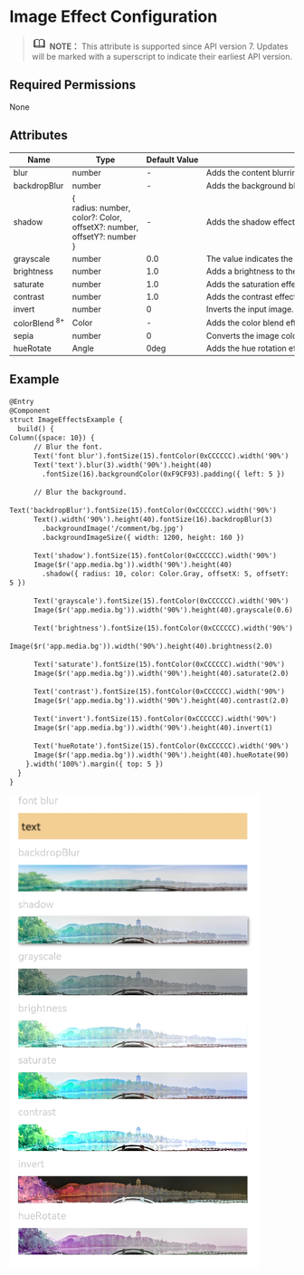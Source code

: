 # Image Effect Configuration


> ![icon-note.gif](public_sys-resources/icon-note.gif) **NOTE：**
> This attribute is supported since API version 7. Updates will be marked with a superscript to indicate their earliest API version.


## Required Permissions

None


## Attributes


  | Name | Type | Default&nbsp;Value | Description | 
| -------- | -------- | -------- | -------- |
| blur | number | - | Adds&nbsp;the&nbsp;content&nbsp;blurring&nbsp;for&nbsp;the&nbsp;current&nbsp;component.&nbsp;The&nbsp;input&nbsp;parameter&nbsp;is&nbsp;the&nbsp;blur&nbsp;radius.&nbsp;The&nbsp;larger&nbsp;the&nbsp;radius&nbsp;is,&nbsp;the&nbsp;more&nbsp;blurred&nbsp;the&nbsp;content&nbsp;is.&nbsp;If&nbsp;the&nbsp;value&nbsp;is&nbsp;**0**,&nbsp;the&nbsp;content&nbsp;is&nbsp;not&nbsp;blurred. | 
| backdropBlur | number | - | Adds&nbsp;the&nbsp;background&nbsp;blur&nbsp;effect&nbsp;for&nbsp;the&nbsp;current&nbsp;component.&nbsp;The&nbsp;input&nbsp;parameter&nbsp;is&nbsp;the&nbsp;blur&nbsp;radius.&nbsp;The&nbsp;larger&nbsp;the&nbsp;radius&nbsp;is,&nbsp;the&nbsp;more&nbsp;blurred&nbsp;the&nbsp;background&nbsp;is.&nbsp;If&nbsp;the&nbsp;value&nbsp;is&nbsp;**0**,&nbsp;the&nbsp;background&nbsp;is&nbsp;not&nbsp;blurred. |
| shadow | {<br/>radius:&nbsp;number,<br/>color?:&nbsp;Color,<br/>offsetX?:&nbsp;number,<br/>offsetY?:&nbsp;number<br/>} | - | Adds&nbsp;the&nbsp;shadow&nbsp;effect&nbsp;to&nbsp;the&nbsp;current&nbsp;component.&nbsp;The&nbsp;input&nbsp;parameters&nbsp;are&nbsp;the&nbsp;fuzzy&nbsp;radius&nbsp;(mandatory),&nbsp;shadow&nbsp;color&nbsp;(optional;&nbsp;gray&nbsp;by&nbsp;default),&nbsp;X-axis&nbsp;offset&nbsp;(optional&nbsp;and&nbsp;0&nbsp;by&nbsp;default),&nbsp;and&nbsp;Y-axis&nbsp;offset&nbsp;(optional;&nbsp;0&nbsp;by&nbsp;default).&nbsp;The&nbsp;offset&nbsp;unit&nbsp;is&nbsp;px. | 
| grayscale | number | 0.0 | The&nbsp;value&nbsp;indicates&nbsp;the&nbsp;grayscale&nbsp;conversion&nbsp;ratio.&nbsp;If&nbsp;the&nbsp;input&nbsp;value&nbsp;is&nbsp;**1.0**,&nbsp;the&nbsp;image&nbsp;is&nbsp;converted&nbsp;into&nbsp;a&nbsp;grayscale&nbsp;image.&nbsp;If&nbsp;the&nbsp;input&nbsp;value&nbsp;is&nbsp;**0.0**,&nbsp;the&nbsp;image&nbsp;does&nbsp;not&nbsp;change.&nbsp;If&nbsp;the&nbsp;input&nbsp;value&nbsp;is&nbsp;between&nbsp;**0.0**&nbsp;and&nbsp;**1.0**,&nbsp;the&nbsp;effect&nbsp;changes&nbsp;in&nbsp;linear&nbsp;mode.&nbsp;The&nbsp;unit&nbsp;is&nbsp;percentage.&nbsp;The&nbsp;unit&nbsp;is&nbsp;percentage. | 
| brightness | number | 1.0 | Adds&nbsp;a&nbsp;brightness&nbsp;to&nbsp;the&nbsp;current&nbsp;component.&nbsp;The&nbsp;input&nbsp;parameter&nbsp;is&nbsp;a&nbsp;brightness&nbsp;ratio.&nbsp;The&nbsp;value&nbsp;**1**&nbsp;indicates&nbsp;no&nbsp;effects.&nbsp;The&nbsp;value&nbsp;**0**&nbsp;indicates&nbsp;the&nbsp;complete&nbsp;darkness.&nbsp;If&nbsp;the&nbsp;value&nbsp;is&nbsp;less&nbsp;than&nbsp;**1**,&nbsp;the&nbsp;brightness&nbsp;decreases.&nbsp;If&nbsp;the&nbsp;value&nbsp;is&nbsp;greater&nbsp;than&nbsp;**1**,&nbsp;the&nbsp;brightness&nbsp;increases.&nbsp;A&nbsp;larger&nbsp;value&nbsp;indicates&nbsp;a&nbsp;higher&nbsp;brightness. | 
| saturate | number | 1.0 | Adds&nbsp;the&nbsp;saturation&nbsp;effect&nbsp;to&nbsp;the&nbsp;current&nbsp;component.&nbsp;The&nbsp;saturation&nbsp;is&nbsp;the&nbsp;ratio&nbsp;of&nbsp;the&nbsp;chromatic&nbsp;component&nbsp;to&nbsp;the&nbsp;achromatic&nbsp;component&nbsp;(gray)&nbsp;in&nbsp;a&nbsp;color.&nbsp;When&nbsp;the&nbsp;input&nbsp;value&nbsp;is&nbsp;**1**,&nbsp;the&nbsp;source&nbsp;image&nbsp;is&nbsp;displayed.&nbsp;When&nbsp;the&nbsp;input&nbsp;value&nbsp;is&nbsp;greater&nbsp;than&nbsp;**1**,&nbsp;a&nbsp;higher&nbsp;percentage&nbsp;of&nbsp;the&nbsp;chromatic&nbsp;component&nbsp;indicates&nbsp;a&nbsp;higher&nbsp;saturation.&nbsp;When&nbsp;the&nbsp;input&nbsp;value&nbsp;is&nbsp;less&nbsp;than&nbsp;**1**,&nbsp;a&nbsp;higher&nbsp;percentage&nbsp;of&nbsp;the&nbsp;achromatic&nbsp;component&nbsp;indicates&nbsp;a&nbsp;lower&nbsp;saturation.&nbsp;The&nbsp;unit&nbsp;is&nbsp;percentage. | 
| contrast | number | 1.0 | Adds&nbsp;the&nbsp;contrast&nbsp;effect&nbsp;to&nbsp;the&nbsp;current&nbsp;component.&nbsp;The&nbsp;input&nbsp;parameter&nbsp;is&nbsp;a&nbsp;contrast&nbsp;value.&nbsp;If&nbsp;the&nbsp;value&nbsp;is&nbsp;**1**,&nbsp;the&nbsp;source&nbsp;image&nbsp;is&nbsp;displayed.&nbsp;If&nbsp;the&nbsp;value&nbsp;is&nbsp;greater&nbsp;than&nbsp;**1**,&nbsp;a&nbsp;larger&nbsp;value&nbsp;indicates&nbsp;a&nbsp;higher&nbsp;contrast&nbsp;and&nbsp;a&nbsp;clearer&nbsp;image.&nbsp;If&nbsp;the&nbsp;value&nbsp;is&nbsp;less&nbsp;than&nbsp;**1**,&nbsp;a&nbsp;smaller&nbsp;value&nbsp;indicates&nbsp;a&nbsp;lower&nbsp;contrast&nbsp;is.&nbsp;If&nbsp;the&nbsp;value&nbsp;is&nbsp;**0**,&nbsp;the&nbsp;image&nbsp;becomes&nbsp;all&nbsp;gray.&nbsp;The&nbsp;unit&nbsp;is&nbsp;percentage. | 
| invert | number | 0 | Inverts&nbsp;the&nbsp;input&nbsp;image.&nbsp;The&nbsp;input&nbsp;parameter&nbsp;is&nbsp;an&nbsp;image&nbsp;inversion&nbsp;ratio.&nbsp;The&nbsp;value&nbsp;**1**&nbsp;indicates&nbsp;complete&nbsp;inversion.&nbsp;The&nbsp;value&nbsp;**0**&nbsp;indicates&nbsp;that&nbsp;the&nbsp;image&nbsp;does&nbsp;not&nbsp;change.&nbsp;The&nbsp;unit&nbsp;is&nbsp;percentage. | 
| colorBlend&nbsp;<sup>8+</sup> | Color | - | Adds&nbsp;the&nbsp;color&nbsp;blend&nbsp;effect&nbsp;to&nbsp;the&nbsp;current&nbsp;component.&nbsp;The&nbsp;input&nbsp;parameter&nbsp;is&nbsp;the&nbsp;blended&nbsp;color. | 
| sepia | number | 0 | Converts&nbsp;the&nbsp;image&nbsp;color&nbsp;to&nbsp;sepia.&nbsp;The&nbsp;input&nbsp;parameter&nbsp;is&nbsp;an&nbsp;image&nbsp;inversion&nbsp;ratio.&nbsp;The&nbsp;value&nbsp;**1**&nbsp;indicates&nbsp;the&nbsp;image&nbsp;is&nbsp;completely&nbsp;sepia.&nbsp;The&nbsp;value&nbsp;**0**&nbsp;indicates&nbsp;that&nbsp;the&nbsp;image&nbsp;does&nbsp;not&nbsp;change.&nbsp;The&nbsp;unit&nbsp;is&nbsp;percentage. | 
| hueRotate | Angle | 0deg | Adds&nbsp;the&nbsp;hue&nbsp;rotation&nbsp;effect&nbsp;to&nbsp;the&nbsp;current&nbsp;component.&nbsp;The&nbsp;input&nbsp;parameter&nbsp;is&nbsp;a&nbsp;rotation&nbsp;angle.&nbsp;If&nbsp;the&nbsp;input&nbsp;value&nbsp;is&nbsp;**0deg**,&nbsp;the&nbsp;image&nbsp;does&nbsp;not&nbsp;change&nbsp;(because&nbsp;the&nbsp;default&nbsp;rotation&nbsp;angle&nbsp;is&nbsp;**0deg**).&nbsp;The&nbsp;input&nbsp;parameter&nbsp;does&nbsp;not&nbsp;have&nbsp;the&nbsp;maximum&nbsp;value.&nbsp;If&nbsp;the&nbsp;value&nbsp;exceeds&nbsp;**360deg**,&nbsp;the&nbsp;image&nbsp;is&nbsp;rotated&nbsp;one&nbsp;ore&nbsp;more&nbsp;circles. |


## Example


```
@Entry
@Component
struct ImageEffectsExample {
  build() {
Column({space: 10}) {
      // Blur the font.
      Text('font blur').fontSize(15).fontColor(0xCCCCCC).width('90%')
      Text('text').blur(3).width('90%').height(40)
        .fontSize(16).backgroundColor(0xF9CF93).padding({ left: 5 })

      // Blur the background.
      Text('backdropBlur').fontSize(15).fontColor(0xCCCCCC).width('90%')
      Text().width('90%').height(40).fontSize(16).backdropBlur(3)
        .backgroundImage('/comment/bg.jpg')
        .backgroundImageSize({ width: 1200, height: 160 })

      Text('shadow').fontSize(15).fontColor(0xCCCCCC).width('90%')
      Image($r('app.media.bg')).width('90%').height(40)
        .shadow({ radius: 10, color: Color.Gray, offsetX: 5, offsetY: 5 })

      Text('grayscale').fontSize(15).fontColor(0xCCCCCC).width('90%')
      Image($r('app.media.bg')).width('90%').height(40).grayscale(0.6)

      Text('brightness').fontSize(15).fontColor(0xCCCCCC).width('90%')
      Image($r('app.media.bg')).width('90%').height(40).brightness(2.0)

      Text('saturate').fontSize(15).fontColor(0xCCCCCC).width('90%')
      Image($r('app.media.bg')).width('90%').height(40).saturate(2.0)

      Text('contrast').fontSize(15).fontColor(0xCCCCCC).width('90%')
      Image($r('app.media.bg')).width('90%').height(40).contrast(2.0)

      Text('invert').fontSize(15).fontColor(0xCCCCCC).width('90%')
      Image($r('app.media.bg')).width('90%').height(40).invert(1)

      Text('hueRotate').fontSize(15).fontColor(0xCCCCCC).width('90%')
      Image($r('app.media.bg')).width('90%').height(40).hueRotate(90)
    }.width('100%').margin({ top: 5 })
  }
}
```

![en-us_image_0000001212218448](figures/en-us_image_0000001212218448.png)
